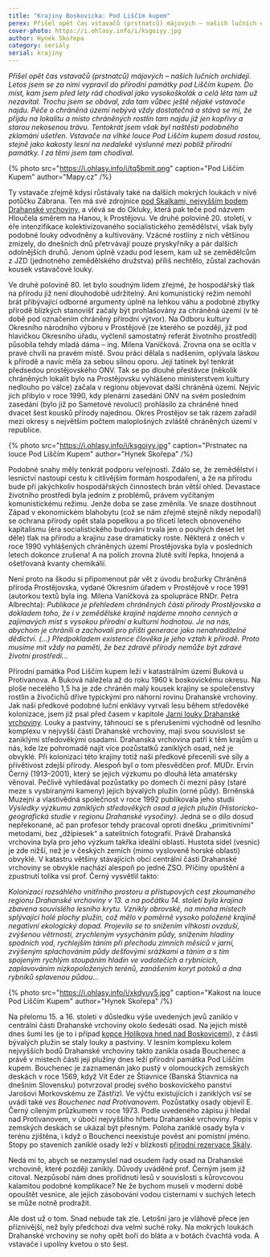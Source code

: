 ```yaml
---
title: "Krajiny Boskovicka: Pod Liščím kupem"
perex: Přišel opět čas vstavačů (prstnatců) májových – našich lučních orchidejí. Letos jsem se za nimi vypravil do přírodní památky pod Liščím kupem. Do míst, kam jsem před lety rád chodíval jako vysokoškolák a celá léta tam už nezavítal.
cover-photo: https://i.ohlasy.info/i/ksgoiyy.jpg
author: Hynek Skořepa
category: seriály
serial: krajiny
---
```


*Přišel opět čas vstavačů (prstnatců) májových – našich lučních orchidejí. Letos jsem se za nimi vypravil do přírodní památky pod Liščím kupem. Do míst, kam jsem před lety rád chodíval jako vysokoškolák a celá léta tam už nezavítal. Trochu jsem se obával, zda tam vůbec ještě nějaké vstavače najdu. Péče o chráněná území nebývá vždy dostatečná a stává se mi, že přijdu na lokalitu a místo chráněných rostlin tam najdu již jen kopřivy a starou nekosenou trávu. Tentokrát jsem však byl naštěstí podobného zklamání ušetřen. Vstavače na vlhké louce Pod Liščím kupem dosud rostou, stejně jako kakosty lesní na nedaleké výslunné mezi poblíž přírodní památky. I za těmi jsem tam chodíval.*

{% photo src="https://i.ohlasy.info/i/tq5bmit.png" caption="Pod Liščím Kupem" author="Mapy.cz" /%}

Ty vstavače zřejmě kdysi růstávaly také na dalších mokrých loukách v nivě potůčku Zábrana. Ten má své zdrojnice [pod Skalkami, nejvyšším bodem Drahanské vrchoviny](https://ohlasy.info/clanky/2016/07/skalky.html), a vlévá se do Okluky, která pak teče pod názvem Hloučela směrem na Hanou, k Prostějovu. Ve druhé polovině 20. století, v éře intenzifikace kolektivizovaného socialistického zemědělství, však byly podobné louky odvodněny a kultivovány. Vzácné rostliny z nich většinou zmizely, do dnešních dnů přetrvávají pouze pryskyřníky a pár dalších odolnějších druhů. Jenom úplně vzadu pod lesem, kam už se zemědělcům z JZD (jednotného zemědělského družstva) příliš nechtělo, zůstal zachován kousek vstavačové louky.

Ve druhé polovině 80. let bylo soudným lidem zřejmé, že hospodářský tlak na přírodu již není dlouhodobě udržitelný. Ani komunistický režim nemohl brát přibývající odborné argumenty úplně na lehkou váhu a podobné zbytky přírodě blízkých stanovišť začaly být prohlašovány za chráněná území (v té době pod označením chráněný přírodní výtvor). Na Odboru kultury Okresního národního výboru v Prostějově (ze kterého se později, již pod hlavičkou Okresního úřadu, vyčlenil samostatný referát životního prostředí) působila tehdy mladá dáma – ing. Milena Vaníčková. Zrovna ona se ocitla v pravé chvíli na pravém místě. Svou práci dělala s nadšením, oplývala láskou k přírodě a navíc měla za sebou silnou oporu. Její tatínek byl tenkrát předsedou prostějovského ONV. Tak se po dlouhé přestávce (několik chráněných lokalit bylo na Prostějovsku vyhlášeno ministerstvem kultury nedlouho po válce) začala v regionu objevovat další chráněná území. Nejvíc jich přibylo v roce 1990, kdy plenární zasedání ONV na svém posledním zasedání (bylo již po Sametové revoluci) prohlásilo za chráněné hned dvacet šest kousků přírody najednou. Okres Prostějov se tak rázem zařadil mezi okresy s největším počtem maloplošných zvláště chráněných území v republice.

{% photo src="https://i.ohlasy.info/i/ksgoiyy.jpg" caption="Prstnatec na louce Pod Liščím Kupem" author="Hynek Skořepa" /%}

Podobné snahy měly tenkrát podporu veřejnosti. Zdálo se, že zemědělství i lesnictví nastoupí cestu k citlivějším formám hospodaření, a že na přírodu bude při jakýchkoliv hospodářských činnostech brán větší ohled. Devastace životního prostředí byla jedním z problémů, právem vyčítaným komunistickému režimu. Jenže doba se zase změnila. Ve snaze dostihnout Západ v ekonomickém blahobytu (což se nám zřejmě stejně nikdy nepodaří) se ochrana přírody opět stala popelkou a po třiceti letech obnoveného kapitalismu (éra socialistického budování trvala jen o pouhých deset let déle) tlak na přírodu a krajinu zase dramaticky roste. Některá z oněch v roce 1990 vyhlášených chráněných území Prostějovska byla v posledních letech dokonce zrušena! A na polích zrovna žlutě svítí řepka, hnojená a ošetřovaná kvanty chemikálií.

Není proto na škodu si připomenout pár vět z úvodu brožurky Chráněná příroda Prostějovska, vydané Okresním úřadem v Prostějově v roce 1991 (autorkou textů byla ing. Milena Vaníčková za spolupráce RNDr. Petra Albrechta): *Publikace je přehledem chráněných částí přírody Prostějovska a dokladem toho, že i v zemědělské krajině najdeme mnoho cenných a zajímavých míst s vysokou přírodní a kulturní hodnotou. Je na nás, abychom je chránili a zachovali pro příští generace jako nenahraditelné dědictví. (…) Předpokladem existence člověka je jeho vztah k přírodě. Proto musíme mít vždy na paměti, že bez zdravé přírody nemůže být zdravé životní prostředí…*

Přírodní památka Pod Liščím kupem leží v katastrálním území Buková u Protivanova. A Buková náležela až do roku 1960 k boskovickému okresu. Na ploše necelého 1,5 ha je zde chráněn malý kousek krajiny se společenstvy rostlin a živočichů dříve typickými pro náhorní rovinu Drahanské vrchoviny. Jak naši předkové podobné luční enklávy vyrvali lesu během středověké kolonizace, jsem již psal před časem v kapitole [Jarní louky Drahanské vrchoviny](https://ohlasy.info/clanky/2015/05/jarni-louky.html). Louky a pastviny, táhnoucí se s přerušeními východně od lesního komplexu v nejvyšší části Drahanské vrchoviny, mají svou souvislost se zaniklými středověkými osadami. Drahanská vrchovina patří k těm krajům u nás, kde lze pohromadě najít více pozůstatků zaniklých osad, než je obvyklé. Při kolonizaci této krajiny totiž naši předkové přecenili své síly a přívětivost zdejší přírody. Alespoň byl o tom přesvědčen prof. MUDr. Ervín Černý (1913–2001), který se jejich výzkumu po dlouhá léta amatérsky věnoval. Pečlivě vyhledával pozůstatky po domech či mezní pásy (staré meze s vysbíranými kameny) jejich bývalých plužin (orné půdy). Brněnská Muzejní a vlastivědná společnost v roce 1992 publikovala jeho studii *Výsledky výzkumu zaniklých středověkých osad a jejich plužin (Historicko-geografická studie v regionu Drahanské vysočiny)*. Jedná se o dílo dosud nepřekonané, ač pan profesor tehdy pracoval oproti dnešku „primitivními“ metodami, bez „džípíesek“ a satelitních fotografií. Právě Drahanská vrchovina byla pro jeho výzkum takřka ideální oblastí. Hustota sídel (vesnic) je zde nižší, než je v českých zemích (mimo vysloveně horské oblasti) obvyklé. V katastru většiny stávajících obcí centrální části Drahanské vrchoviny se obvykle nachází alespoň po jedné ZSO. Příčiny opuštění a zpustnutí tolika vsí prof. Černý vysvětlil takto:

*Kolonizací rozsáhlého vnitřního prostoru a přístupových cest zkoumaného regionu Drahanské vrchoviny v 13. a na počátku 14. století byla krajina zbavena souvislého lesního krytu. Vznikly obrovské, na mnoha místech splývající holé plochy plužin, což mělo v poměrně vysoko položené krajině negativní ekologický dopad. Projevilo se to snížením vlhkosti ovzduší, zvýšenou větrností, zrychleným vysycháním půdy, snížením hladiny spodních vod, rychlejším táním při přechodu zimních měsíců v jarní, zvýšeným splachováním půdy dešťovými srážkami a táním a s tím spojeným rychlým stoupáním hladin ve vodotečích a rybnících, zaplavováním nízkopoložených terénů, zanášením koryt potoků a dna rybníků splavenou půdou…*

{% photo src="https://i.ohlasy.info/i/xkdyuy5.jpg" caption="Kakost na louce Pod Liščím Kupem" author="Hynek Skořepa" /%}

Na přelomu 15. a 16. století v důsledku výše uvedených jevů zaniklo v centrální části Drahanské vrchoviny okolo šedesáti osad. Na jejich místě dnes šumí les (je to i případ [kopce Holíkova hned nad Boskovicemi](https://ohlasy.info/clanky/2016/04/holikov.html)), z části bývalých plužin se staly louky a pastviny. V lesním komplexu kolem nejvyšších bodů Drahanské vrchoviny takto zanikla osada Bouchenec a právě v místech části její plužiny dnes leží přírodní památka Pod Liščím kupem. Bouchenec je zaznamenán jako pustý v olomouckých zemských deskách v roce 1569, když Vít Eder ze Štiavnice (Banská Štiavnica na dnešním Slovensku) potvrzoval prodej svého boskovického panství Jarošovi Morkovskému ze Zástřizl. Ve výčtu existujících i zaniklých vsí se uvádí také *ves Bouchenec nad Protivanovem*. Pozůstatky osady objevil E. Černý cíleným průzkumem v roce 1973. Podle uvedeného zápisu ji hledal nad Protivanovem, v úbočí nejvyššího hřbetu Drahanské vrchoviny. Popis v zemských deskách se ukázal být přesným. Poloha zaniklé osady byla v terénu zjištěna, i když o Bouchenci neexistuje pověst ani pomístní jméno. Stopy po staveních zaniklé osady leží v blízkosti [přírodní rezervace Skály](https://ohlasy.info/clanky/2017/02/skaly.html).

Nedá mi to, abych se nezamyslel nad osudem řady osad na Drahanské vrchovině, které později zanikly. Důvody uváděné prof. Černým jsem již citoval. Nezpůsobí nám dnes prořídnutí lesů v souvislosti s kůrovcovou kalamitou podobné komplikace? Ne že bychom museli v moderní době opouštět vesnice, ale jejich zásobování vodou cisternami v suchých letech se může notně prodražit.

Ale dost už o tom. Snad nebude tak zle. Letošní jaro je vláhově přece jen příznivější, než byly předchozí dva velmi suché roky. Na mokrých loukách Drahanské vrchoviny se nohy opět boří do bláta a v botách čvachtá voda. A vstavače i upolíny kvetou o sto šest.
